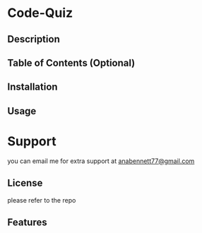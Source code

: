 # Code-Quiz


## Description






## Table of Contents (Optional)


## Installation



 ## Usage
 
 


 # Support

you can email me for extra support at anabennett77@gmail.com

## License

please refer to the repo 


## Features





